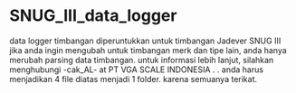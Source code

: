 # SNUG_III_data_logger
data logger timbangan diperuntukkan untuk timbangan Jadever SNUG III
jika anda ingin mengubah untuk timbangan merk dan tipe lain, anda hanya merubah parsing data timbangan.
untuk informasi lebih lanjut, silahkan menghubungi -cak_AL- at PT VGA SCALE INDONESIA
. .
anda harus menjadikan 4 file diatas menjadi 1 folder. karena semuanya terikat.
